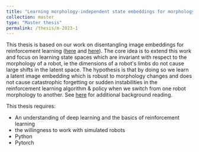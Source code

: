 ```yaml
---
title: "Learning morphology-independent state embeddings for morphology-invariant reinforcement learning"
collection: master
type: "Master thesis"
permalink: /thesis/m-2023-1
---
```



This thesis is based on our work on disentangling image embeddings for reinforcement learning ([here](https://arxiv.org/pdf/2305.14133.pdf) and [here](https://arxiv.org/pdf/2207.05480.pdf)). The core idea is to extend this work and focus on learning state spaces which are invariant with respect to the morphology of a robot, ie the dimensions of a robot's limbs do not cause large shifts in the latent space. The hypothesis is that by doing so we learn a latent image embedding which is robust to morphology changes and does not cause catastrophic forgetting or sudden instabilities in the reinforcement learning algorithm & policy when we switch from one robot morphology to another. See [here](http://proceedings.mlr.press/v100/luck20a/luck20a.pdf) for additional background reading.

This thesis requires:
- An understanding of deep learning and the basics of reinforcement learning
- the willingness to work with simulated robots
- Python
- Pytorch
